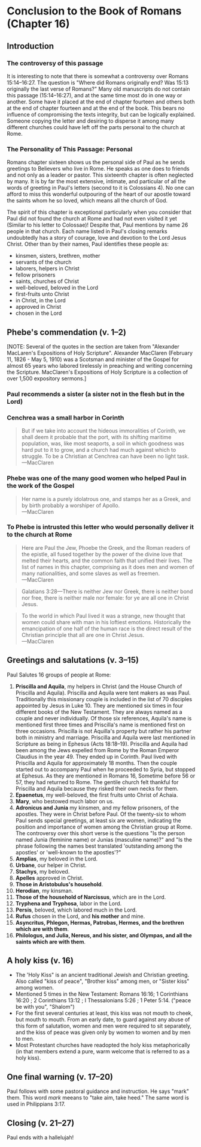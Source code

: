 # Conclusion to the Book of Romans (Chapter 16)

## Introduction

### The controversy of this passage

It is interesting to note that there is somewhat a controversy over Romans 15:14–16:27. The question is "Where did Romans originally end? Was 15:13 originally the last verse of Romans?" Many old manuscripts do not contain this passage (15:14–16:27), and at the same time most do in one way or another. Some have it placed at the end of chapter fourteen and others both at the end of chapter fourteen and at the end of the book. This bears no influence of compromising the texts integrity, but can be logically explained. Someone copying the letter and desiring to disperse it among many different churches could have left off the parts personal to the church at Rome.

### The Personality of This Passage: Personal

Romans chapter sixteen shows us the personal side of Paul as he sends greetings to Believers who live in Rome. He speaks as one does to friends and not only as a leader or pastor. This sixteenth chapter is often neglected by many. It is by far the most extensive, intimate, and particular of all the words of greeting in Paul's letters (second to it is Colossians 4). No one can afford to miss this wonderful outpouring of the heart of our apostle toward the saints whom he so loved, which means all the church of God.

The spirit of this chapter is exceptional particularly when you consider that Paul did not found the church at Rome and had not even visited it yet (Similar to his letter to Colossae)! Despite that, Paul mentions by name 26 people in that church. Each name listed in Paul's closing remarks undoubtedly has a story of courage, love and devotion to the Lord Jesus Christ. Other than by their names, Paul identifies these people as:

- kinsmen, sisters, brethren, mother
- servants of the church
- laborers, helpers in Christ
- fellow prisoners
- saints, churches of Christ
- well-beloved, beloved in the Lord
- first-fruits unto Christ
- in Christ, in the Lord
- approved in Christ
- chosen in the Lord

## Phebe's commendation (v. 1–2)

[NOTE: Several of the quotes in the section are taken from "Alexander MacLaren's Expositions of Holy Scripture". Alexander MacClaren (February 11, 1826 - May 5, 1910) was a Scotsman and minister of the Gospel for almost 65 years who labored tirelessly in preaching and writing concerning the Scripture. MacClaren's Expositions of Holy Scripture is a collection of over 1,500 expository sermons.]

### Paul recommends a sister (a sister not in the flesh but in the Lord)

### Cenchrea was a small harbor in Corinth

> But if we take into account the hideous immoralities of Corinth, we shall deem it probable that the port, with its shifting maritime population, was, like most seaports, a soil in which goodness was hard put to it to grow, and a church had much against which to struggle. To be a Christian at Cenchrea can have been no light task.  
> —MacClaren

### Phebe was one of the many good women who helped Paul in the work of the Gospel

> Her name is a purely idolatrous one, and stamps her as a Greek, and by birth probably a worshiper of Apollo.  
> —MacClaren

### To Phebe is intrusted this letter who would personally deliver it to the church at Rome

> Here are Paul the Jew, Phoebe the Greek, and the Roman readers of the epistle, all fused together by the power of the divine love that melted their hearts, and the common faith that unified their lives. The list of names in this chapter, comprising as it does men and women of many nationalities, and some slaves as well as freemen.  
> —MacClaren

> Galatians 3:28—There is neither Jew nor Greek, there is neither bond nor free, there is neither male nor female: for ye are all one in Christ Jesus.

> To the world in which Paul lived it was a strange, new thought that women could share with man in his loftiest emotions. Historically the emancipation of one half of the human race is the direct result of the Christian principle that all are one in Christ Jesus.  
> —MacClaren

## Greetings and salutations (v. 3–15)

Paul Salutes 16 groups of people at Rome:

1. **Priscilla and Aquila**, my helpers in Christ (and the House Church of Priscilla and Aquila). Priscilla and Aquila were tent makers as was Paul. Traditionally this missionary couple is included in the list of 70 disciples appointed by Jesus in Luke 10. They are mentioned six times in four different books of the New Testament. They are always named as a couple and never individually. Of those six references, Aquila's name is mentioned first three times and Priscilla's name is mentioned first on three occasions. Priscilla is not Aquilla's property but rather his partner both in ministry and marriage. Priscilla and Aquila were last mentioned in Scripture as being in Ephesus (Acts 18:18–19). Priscilla and Aquila had been among the Jews expelled from Rome by the Roman Emperor Claudius in the year 49. They ended up in Corinth. Paul lived with Priscilla and Aquila for approximately 18 months. Then the couple started out to accompany Paul when he proceeded to Syria, but stopped at Ephesus. As they are mentioned in Romans 16, Sometime before 56 or 57, they had returned to Rome. The gentile church felt thankful for Priscilla and Aquila because they risked their own necks for them.
2. **Epaenetus**, my well-beloved, the first fruits unto Christ of Achaia.
3. **Mary**, who bestowed much labor on us.
4. **Adronicus and Junia** my kinsmen, and my fellow prisoners, of the apostles. They were in Christ before Paul. Of the twenty-six to whom Paul sends special greetings, at least six are women, indicating the position and importance of women among the Christian group at Rome. The controversy over this short verse is the questions "Is the person named Junia (feminine name) or Junias (masculine name)?" and "Is the phrase following the names best translated 'outstanding among the apostles' or 'well-known to the apostles'?"
5. **Amplias**, my beloved in the Lord.
6. **Urbane**, our helper in Christ.
7. **Stachys**, my beloved.
8. **Apelles** approved in Christ.
9. **Those in Aristobulus's household**.
10. **Herodian**, my kinsman.
11. **Those of the household of Narcissus**, which are in the Lord.
12. **Tryphena and Tryphosa**, labor in the Lord.
13. **Persis**, beloved, which labored much in the Lord.
14. **Rufus** chosen in the Lord, and **his mother** and mine.
15. **Asyncritus, Phlegon, Hermas, Patrobas, Hermes, and the brethren which are with them**.
16. **Philologus, and Julia, Nereus, and his sister, and Olympas, and all the saints which are with them**.

## A holy kiss (v. 16)

- The 'Holy Kiss" is an ancient traditional Jewish and Christian greeting. Also called "kiss of peace", "Brother kiss" among men, or "Sister kiss" among women.
- Mentioned 5 times in the New Testament: Romans 16:16; 1 Corinthians 16:20 ; 2 Corinthians 13:12 ; I Thessalonians 5:26 ; 1 Peter 5:14. ("peace be with you", "Shalom")
- For the first several centuries at least, this kiss was not mouth to cheek, but mouth to mouth. From an early date, to guard against any abuse of this form of salutation, women and men were required to sit separately, and the kiss of peace was given only by women to women and by men to men.
- Most Protestant churches have readopted the holy kiss metaphorically (in that members extend a pure, warm welcome that is referred to as a holy kiss).

## One final warning (v. 17–20)

Paul follows with some pastoral guidance and instruction. He says "mark" them. This word _mark_ meeans to "take aim, take heed." The same word is used in Philippians 3:17.

## Closing (v. 21–27)

Paul ends with a hallelujah!
